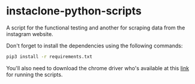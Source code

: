 # instaclone-python-scripts

A script for the functional testing and another for scraping data from the instagram website.

Don't forget to install the dependencies using the following commands:

```sh
pip3 install -r requirements.txt
```
You'll also need to download the chrome driver who's available at this [link](https://chromedriver.chromium.org/downloads) for running the scripts.
